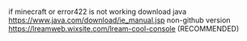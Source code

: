 if minecraft or error422 is not working
download java https://www.java.com/download/ie_manual.jsp
non-github version https://lreamweb.wixsite.com/lream-cool-console (RECOMMENDED)
